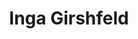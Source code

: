 ---
layout: page
title: Inga Girshfeld
description: machine learning, statistical optimal transport
img: assets/img/Inga_Girshfeld.png
redirect: 
importance: 1
category: PhD
---